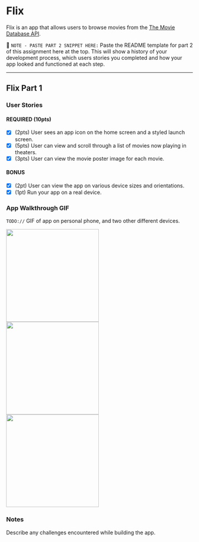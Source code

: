 # Flix

Flix is an app that allows users to browse movies from the [The Movie Database API](http://docs.themoviedb.apiary.io/#).

📝 `NOTE - PASTE PART 2 SNIPPET HERE:` Paste the README template for part 2 of this assignment here at the top. This will show a history of your development process, which users stories you completed and how your app looked and functioned at each step.

---

## Flix Part 1

### User Stories

#### REQUIRED (10pts)
- [x] (2pts) User sees an app icon on the home screen and a styled launch screen.
- [x] (5pts) User can view and scroll through a list of movies now playing in theaters.
- [x] (3pts) User can view the movie poster image for each movie.

#### BONUS
- [x] (2pt) User can view the app on various device sizes and orientations.
- [x] (1pt) Run your app on a real device.

### App Walkthrough GIF
`TODO://` GIF of app on personal phone, and two other different devices.

<img src="http://g.recordit.co/RH8C3Ehfz9.gif" width=250><br>
<img src="http://g.recordit.co/BC9vrEqayb.gif" width=250><br>
<img src="http://g.recordit.co/iK1ChWhq4c.gif" width=250><br>

### Notes
Describe any challenges encountered while building the app.
